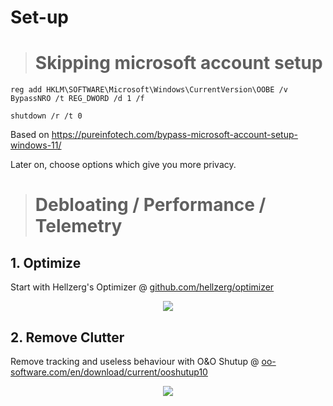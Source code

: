 # Set-up
> # Skipping microsoft account setup
```
reg add HKLM\SOFTWARE\Microsoft\Windows\CurrentVersion\OOBE /v BypassNRO /t REG_DWORD /d 1 /f
```
```
shutdown /r /t 0
```
Based on https://pureinfotech.com/bypass-microsoft-account-setup-windows-11/

Later on, choose options which give you more privacy.

> # Debloating / Performance / Telemetry
## 1. Optimize

Start with Hellzerg's Optimizer @ [github.com/hellzerg/optimizer](https://github.com/hellzerg/optimizer)
<p align="center">
   <img src="https://raw.githubusercontent.com/hellzerg/optimizer/master/banner.png">
</p>

## 2. Remove Clutter
Remove tracking and useless behaviour with O&O Shutup @ [oo-software.com/en/download/current/ooshutup10](https://www.oo-software.com/en/download/current/ooshutup10)
<p align="center">
   <img src="https://github.com/user-attachments/assets/4e54502e-7b65-4b87-8784-594fa29723e4">
</p>
